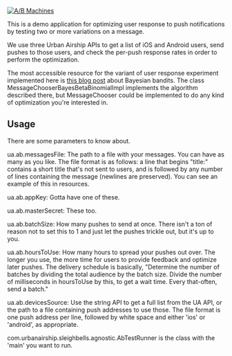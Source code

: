 [![A/B Machines](http://c10566323.r23.cf2.rackcdn.com/03-28-20_derek-e-miller-and-alexis-krauss_original.jpg)](http://www.youtube.com/watch?v=DViGaee5oEs)

This is a demo application for optimizing user response to push notifications by testing two or more variations on a message. 

We use three Urban Airship APIs to get a list of iOS and Android users, send pushes to those users, and check the per-push response rates in order to perform the optimization. 

The most accessible resource for the variant of user response experiment implemented here is [this blog post](http://tdunning.blogspot.com/2012/02/bayesian-bandits.html) about Bayesian bandits. The class MessageChooserBayesBetaBinomialImpl implements the algorithm described there, but MessageChooser could be implemented to do any kind of optimization you're interested in. 

Usage
-----
There are some parameters to know about. 

ua.ab.messagesFile: The path to a file with your messages. You can have as many as you like. The file format is as follows: a line that begins "title:" contains a short title that's not sent to users, and is followed by any number of lines containing the message (newlines are preserved). You can see an example of this in resources. 

ua.ab.appKey: Gotta have one of these. 

ua.ab.masterSecret: These too. 

ua.ab.batchSize: How many pushes to send at once. There isn't a ton of reason not to set this to 1 and just let the pushes trickle out, but it's up to you. 

ua.ab.hoursToUse: How many hours to spread your pushes out over. The longer you use, the more time for users to provide feedback and optimize later pushes. The delivery schedule is basically, "Determine the number of batches by dividing the total audience by the batch size. Divide the number of milliseconds in hoursToUse by this, to get a wait time. Every that-often, send a batch." 

ua.ab.devicesSource: Use the string API to get a full list from the UA API, or the path to a file containing push addresses to use those. The file format is one push address per line, followed by white space and either 'ios' or 'android', as appropriate. 

com.urbanairship.sleighbells.agnostic.AbTestRunner is the class with the 'main' you want to run. 


